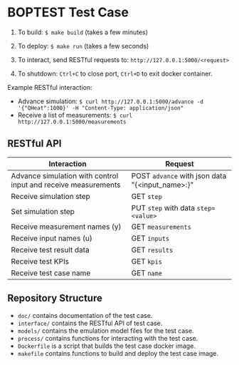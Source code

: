BOPTEST Test Case
=================

1) To build: ``$ make build`` (takes a few minutes)

2) To deploy: ``$ make run`` (takes a few seconds)

3) To interact, send RESTful requests to: ``http://127.0.0.1:5000/<request>``

4) To shutdown: ``Ctrl+C`` to close port, ``Ctrl+D`` to exit docker container.

Example RESTful interaction:

- Advance simulation: ``$ curl http://127.0.0.1:5000/advance -d '{"QHeat":1000}' -H "Content-Type: application/json"``
- Receive a list of measurements: ``$ curl http://127.0.0.1:5000/measurements``

RESTful API
-----------

| Interaction                                                    | Request                                                   |
|----------------------------------------------------------------|-----------------------------------------------------------|
| Advance simulation with control input and receive measurements |  POST ``advance`` with json data "{<input_name>:<value>}" |
| Receive simulation step                                        |  GET ``step``                                             |
| Set simulation step                                            |  PUT ``step`` with data ``step=<value>``                  |
| Receive measurement names (y)                                  |  GET ``measurements``                                     |
| Receive input names (u)                                        |  GET ``inputs``                                           |
| Receive test result data                                       |  GET ``results``                                          |
| Receive test KPIs                                              |  GET ``kpis``                                             |
| Receive test case name                                         |  GET ``name``                                             |


Repository Structure
--------------------

- ``doc/`` contains documentation of the test case.
- ``interface/`` contains the RESTful API of test case.
- ``models/`` contains the emulation model files for the test case.
- ``process/`` contains functions for interacting with the test case.
- ``Dockerfile`` is a script that builds the test case docker image.
- ``makefile`` contains functions to build and deploy the test case image.